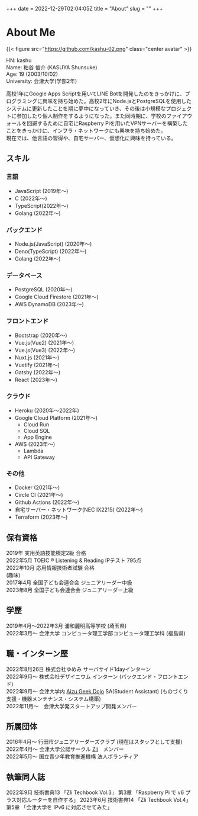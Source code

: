 +++ 
date = 2022-12-29T02:04:05Z
title = "About"
slug = "" 
+++
# About Me

{{< figure src="https://github.com/kashu-02.png" class="center avatar" >}}

HN: kashu  
Name: 粕谷 俊介 (KASUYA Shunsuke)  
Age: 19 (2003/10/02)  
University: 会津大学(学部2年)

高校1年にGoogle Apps Scriptを用いてLINE Botを開発したのをきっかけに、プログラミングに興味を持ち始めた。高校2年にNode.jsとPostgreSQLを使用したシステムに更新したことを期に夢中になっていき、その後は小規模なプロジェクトに参加したり個人制作をするようになった。また同時期に、学校のファイアウォールを回避するために自宅にRaspberry Piを用いたVPNサーバーを構築したことをきっかけに、インフラ・ネットワークにも興味を持ち始めた。  
現在では、他言語の習得や、自宅サーバー、仮想化に興味を持っている。

## スキル
### 言語
- JavaScript (2019年〜)
- C (2022年〜)
- TypeScript(2022年〜)
- Golang (2022年〜)
### バックエンド
- Node.js(JavaScript) (2020年〜)
- Deno(TypeScript) (2022年〜)
- Golang (2022年〜)
### データベース
- PostgreSQL (2020年〜)
- Google Cloud Firestore (2021年〜)
- AWS DynamoDB (2023年〜)
### フロントエンド
- Bootstrap (2020年〜)
- Vue.js(Vue2) (2021年〜)
- Vue.js(Vue3) (2022年〜)
- Nuxt.js (2021年〜)
- Vuetify (2021年〜)
- Gatsby (2022年〜)
- React (2023年〜)
### クラウド
- Heroku (2020年〜2022年)
- Google Cloud Platform (2021年〜)
    - Cloud Run
    - Cloud SQL
    - App Engine
- AWS (2023年〜)
    - Lambda
    - API Gateway

### その他
- Docker (2021年〜)
- Circle CI (2021年〜)
- Github Actions (2022年〜)
- 自宅サーバー・ネットワーク(NEC IX2215) (2022年〜)
- Terraform (2023年〜)

## 保有資格
2019年 実用英語技能検定2級 合格  
2022年5月 TOEIC ® Listening & Reading IPテスト 795点  
2022年10月 応用情報技術者試験 合格  
(趣味)  
2017年4月 全国子ども会連合会 ジュニアリーダー中級  
2023年8月 全国子ども会連合会 ジュニアリーダー上級

## 学歴
2019年4月〜2022年3月 浦和麗明高等学校 (埼玉県)  
2022年3月〜 会津大学 コンピュータ理工学部コンピュータ理工学科 (福島県)

## 職・インターン歴
2022年8月26日 株式会社ゆめみ サーバサイド1dayインターン  
2022年9月〜 株式会社デザイニウム インターン (バックエンド・フロントエンド)  
2022年9月〜 会津大学内 [Aizu Geek Dojo](https://aizugeekdojo.github.io/about) SA(Student Assistant) (ものづくり支援・機器メンテナンス・システム構築)  
2022年11月〜　会津大学発スタートアップ開発メンバー

## 所属団体
2016年4月〜 行田市ジュニアリーダーズクラブ (現在はスタッフとして支援)  
2022年4月〜 会津大学公認サークル [Zli](https://zli.works/)　メンバー  
2022年5月〜 国立青少年教育推進機構 法人ボランティア

## 執筆同人誌
2022年9月 技術書典13 「Zli Techbook Vol.3」 第3章 「Raspberry Pi で v6 プラス対応ルーターを自作する」
2023年6月 技術書典14 「Zli Techbook Vol.4」 第5章 「会津大学を IPv6 に対応させてみた」
